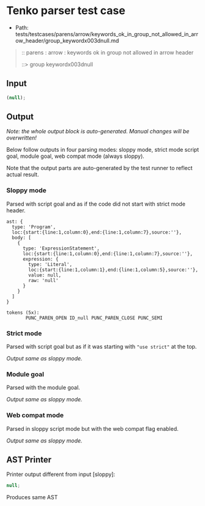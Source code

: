 # Tenko parser test case

- Path: tests/testcases/parens/arrow/keywords_ok_in_group_not_allowed_in_arrow_header/group_keywordx003dnull.md

> :: parens : arrow : keywords ok in group not allowed in arrow header
>
> ::> group keywordx003dnull

## Input

`````js
(null);
`````

## Output

_Note: the whole output block is auto-generated. Manual changes will be overwritten!_

Below follow outputs in four parsing modes: sloppy mode, strict mode script goal, module goal, web compat mode (always sloppy).

Note that the output parts are auto-generated by the test runner to reflect actual result.

### Sloppy mode

Parsed with script goal and as if the code did not start with strict mode header.

`````
ast: {
  type: 'Program',
  loc:{start:{line:1,column:0},end:{line:1,column:7},source:''},
  body: [
    {
      type: 'ExpressionStatement',
      loc:{start:{line:1,column:0},end:{line:1,column:7},source:''},
      expression: {
        type: 'Literal',
        loc:{start:{line:1,column:1},end:{line:1,column:5},source:''},
        value: null,
        raw: 'null'
      }
    }
  ]
}

tokens (5x):
       PUNC_PAREN_OPEN ID_null PUNC_PAREN_CLOSE PUNC_SEMI
`````

### Strict mode

Parsed with script goal but as if it was starting with `"use strict"` at the top.

_Output same as sloppy mode._

### Module goal

Parsed with the module goal.

_Output same as sloppy mode._

### Web compat mode

Parsed in sloppy script mode but with the web compat flag enabled.

_Output same as sloppy mode._

## AST Printer

Printer output different from input [sloppy]:

````js
null;
````

Produces same AST
